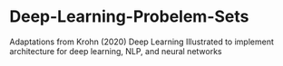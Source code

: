 # Deep-Learning-Probelem-Sets
Adaptations from Krohn (2020) Deep Learning Illustrated to implement architecture for deep learning, NLP, and neural networks
